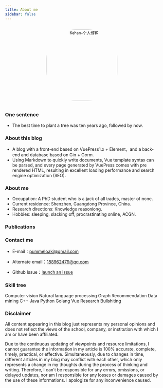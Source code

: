 ```yaml
---
title: About me
sidebar: false
---
```


<p align="center"><img style="border-radius:41%;pointer-events:none;transform: scale(0.9);" :src="$withBase('/icon.jpg')" alt="Kehan-个人博客" width=260></p>

### One sentence

- The best time to plant a tree was ten years ago, followed by now.

### About this blog

- A blog with a front-end based on VuePress1.x + Element，and a back-end and database based on Gin + Gorm.
- Using Markdown to quickly write documents, Vue template syntax can be parsed, and every page generated by VuePress comes with pre rendered HTML, resulting in excellent loading performance and search engine optimization (SEO).

### About me

- Occupation: A PhD student who is a jack of all trades, master of none.
- Current residence: Shenzhen, Guangdong Province, China.
- Research directions: Knowledge reasoniong.
- Hobbies: sleeping, slacking off, procrastinating online, ACGN.

### Publications

### Contact me

- E-mail：[pummeloaki@gmail.com](mailto:pummeloaki@gmail.com)

- Alternate email：[188962479@qq.com](mailto:188962479@qq.com)

- Github Issue：[launch an issue](https://github.com/Khancat1120/Kehan/issues)

### Skill tree

Computer vision
<el-progress :text-inside="true" :stroke-width="26" :percentage="10"></el-progress>
Natural language processing
<el-progress :text-inside="true" :stroke-width="24" :percentage="40" status="success"></el-progress>
Graph
<el-progress :text-inside="true" :stroke-width="22" :percentage="80" status="warning"></el-progress>
Recommendation
<el-progress :text-inside="true" :stroke-width="22" :percentage="20" status="warning"></el-progress>
Data mining
<el-progress :text-inside="true" :stroke-width="26" :percentage="50"></el-progress>
C++
<el-progress :text-inside="true" :stroke-width="20" :percentage="50" status="exception"></el-progress>
Java
<el-progress :text-inside="true" :stroke-width="26" :percentage="10"></el-progress>
Python
<el-progress :text-inside="true" :stroke-width="24" :percentage="80" status="success"></el-progress>
Golang
<el-progress :text-inside="true" :stroke-width="22" :percentage="40" status="warning"></el-progress>
Vue
<el-progress :text-inside="true" :stroke-width="20" :percentage="20" status="exception"></el-progress>
Research 
<el-progress :text-inside="true" :stroke-width="20" :percentage="10" status="warning"></el-progress>
Bullshiting
<el-progress :text-inside="true" :stroke-width="24" :percentage="90" status="success"></el-progress>

<!-- ### 参与社区

<i class='iconfont icon-weixin' zico='微信公众号'></i>  微信公众号：[前端知识密码](https://mp.weixin.qq.com/s/3aDaJckgca24fwwbH_sXnA)

<i class='iconfont icon-jianshu' style='color:#ea6f5a' zico='简书'></i> 简书：[https://www.jianshu.com/u/c41a255ced87](https://www.jianshu.com/u/c41a255ced87)

<i class='iconfont icon-csdn' zico='CSDN'></i>  CSDN：[https://blog.csdn.net/Ma_lunan](https://blog.csdn.net/Ma_lunan) -->
### Disclaimer
All content appearing in this blog just represents my personal opinions and does not reflect the views of the school, company, or institution with which I am or have been affiliated.

Due to the continuous updating of viewpoints and resource limitations, I cannot guarantee the information in my article is 100% accurate, complete, timely, practical, or effective. Simultaneously, due to changes in time, different articles in my blog may conflict with each other, which only represents a change in my thoughts during the process of thinking and writing. Therefore, I can't be responsible for any errors, omissions, or delayed updates, nor am I responsible for any losses or damages caused by the use of these informations. I apologize for any inconvenience caused.


<style lang="stylus" scoped> 
.icon.iconfont {
  font-size:28px;
}
</style>


<ClientOnly>
  <leave/>
</ClientOnly/>
